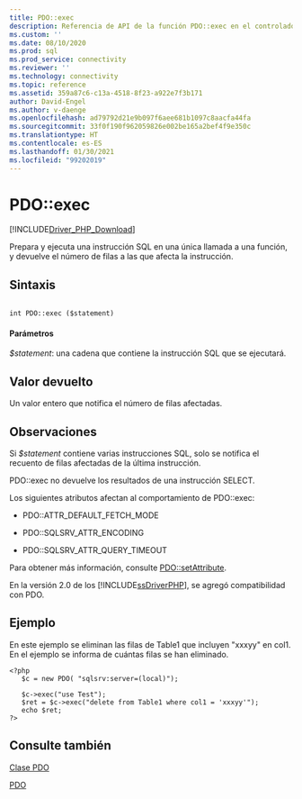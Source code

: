 ```yaml
---
title: PDO::exec
description: Referencia de API de la función PDO::exec en el controlador PDO_SQLSRV de Microsoft para PHP en SQL Server.
ms.custom: ''
ms.date: 08/10/2020
ms.prod: sql
ms.prod_service: connectivity
ms.reviewer: ''
ms.technology: connectivity
ms.topic: reference
ms.assetid: 359a87c6-c13a-4518-8f23-a922e7f3b171
author: David-Engel
ms.author: v-daenge
ms.openlocfilehash: ad79792d21e9b097f6aee681b1097c8aacfa44fa
ms.sourcegitcommit: 33f0f190f962059826e002be165a2bef4f9e350c
ms.translationtype: HT
ms.contentlocale: es-ES
ms.lasthandoff: 01/30/2021
ms.locfileid: "99202019"
---
```

# <a name="pdoexec"></a>PDO::exec
[!INCLUDE[Driver_PHP_Download](../../includes/driver_php_download.md)]

Prepara y ejecuta una instrucción SQL en una única llamada a una función, y devuelve el número de filas a las que afecta la instrucción.  
  
## <a name="syntax"></a>Sintaxis  
  
```  
  
int PDO::exec ($statement)  
```  
  
#### <a name="parameters"></a>Parámetros  
*$statement*: una cadena que contiene la instrucción SQL que se ejecutará.  
  
## <a name="return-value"></a>Valor devuelto  
Un valor entero que notifica el número de filas afectadas.  
  
## <a name="remarks"></a>Observaciones  
Si *$statement* contiene varias instrucciones SQL, solo se notifica el recuento de filas afectadas de la última instrucción.  
  
PDO::exec no devuelve los resultados de una instrucción SELECT.  
  
Los siguientes atributos afectan al comportamiento de PDO::exec:  
  
-   PDO::ATTR_DEFAULT_FETCH_MODE  
  
-   PDO::SQLSRV_ATTR_ENCODING  
  
-   PDO::SQLSRV_ATTR_QUERY_TIMEOUT  
  
Para obtener más información, consulte [PDO::setAttribute](../../connect/php/pdo-setattribute.md). 
  
En la versión 2.0 de los [!INCLUDE[ssDriverPHP](../../includes/ssdriverphp_md.md)], se agregó compatibilidad con PDO.  
  
## <a name="example"></a>Ejemplo  
En este ejemplo se eliminan las filas de Table1 que incluyen "xxxyy" en col1. En el ejemplo se informa de cuántas filas se han eliminado.  
  
```  
<?php  
   $c = new PDO( "sqlsrv:server=(local)");  
  
   $c->exec("use Test");  
   $ret = $c->exec("delete from Table1 where col1 = 'xxxyy'");  
   echo $ret;  
?>  
```  
  
## <a name="see-also"></a>Consulte también  
[Clase PDO](../../connect/php/pdo-class.md)

[PDO](https://php.net/manual/book.pdo.php)  
  
